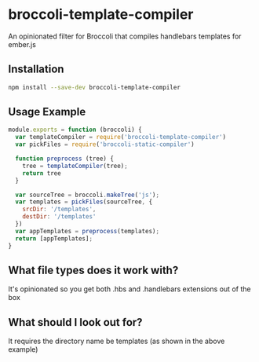 # broccoli-template-compiler

An opinionated filter for Broccoli that compiles handlebars templates for ember.js

## Installation

```bash
npm install --save-dev broccoli-template-compiler
```

## Usage Example

```js
module.exports = function (broccoli) {
  var templateCompiler = require('broccoli-template-compiler')
  var pickFiles = require('broccoli-static-compiler')

  function preprocess (tree) {
    tree = templateCompiler(tree);
    return tree
  }

  var sourceTree = broccoli.makeTree('js');
  var templates = pickFiles(sourceTree, {
    srcDir: '/templates',
    destDir: '/templates'
  })
  var appTemplates = preprocess(templates);
  return [appTemplates];
}
```

## What file types does it work with?

It's opinionated so you get both .hbs and .handlebars extensions out of the box

## What should I look out for?

It requires the directory name be templates (as shown in the above example)
